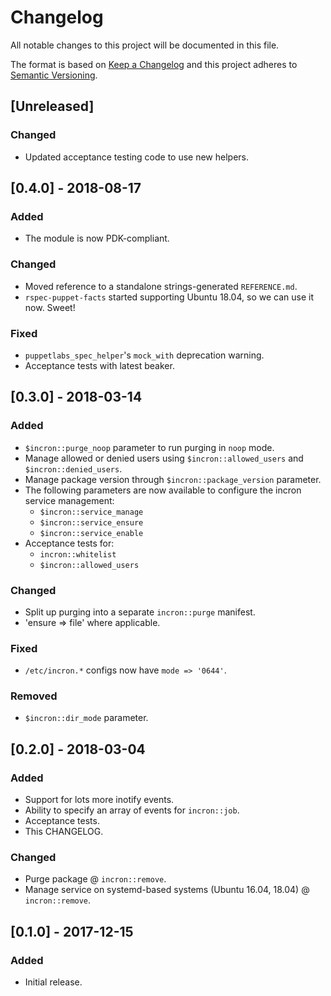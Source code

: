 # Changelog
All notable changes to this project will be documented in this file.

The format is based on [Keep a Changelog](http://keepachangelog.com/en/1.0.0/)
and this project adheres to [Semantic Versioning](http://semver.org/spec/v2.0.0.html).

## [Unreleased]
### Changed
- Updated acceptance testing code to use new helpers.

## [0.4.0] - 2018-08-17
### Added
- The module is now PDK-compliant.

### Changed
- Moved reference to a standalone strings-generated `REFERENCE.md`.
- `rspec-puppet-facts` started supporting Ubuntu 18.04, so we can use it now. Sweet!

### Fixed
- `puppetlabs_spec_helper`'s `mock_with` deprecation warning.
- Acceptance tests with latest beaker.

## [0.3.0] - 2018-03-14
### Added
- `$incron::purge_noop` parameter to run purging in `noop` mode.
- Manage allowed or denied users using `$incron::allowed_users` and `$incron::denied_users`.
- Manage package version through `$incron::package_version` parameter.
- The following parameters are now available to configure the incron service management:
  - `$incron::service_manage`
  - `$incron::service_ensure`
  - `$incron::service_enable`
- Acceptance tests for:
  - `incron::whitelist`
  - `$incron::allowed_users`

### Changed
- Split up purging into a separate `incron::purge` manifest.
- 'ensure => file' where applicable.

### Fixed
- `/etc/incron.*` configs now have `mode => '0644'`.

### Removed
- `$incron::dir_mode` parameter.

## [0.2.0] - 2018-03-04
### Added
- Support for lots more inotify events.
- Ability to specify an array of events for `incron::job`.
- Acceptance tests.
- This CHANGELOG.

### Changed
- Purge package @ `incron::remove`.
- Manage service on systemd-based systems (Ubuntu 16.04, 18.04) @ `incron::remove`.

## [0.1.0] - 2017-12-15
### Added
- Initial release.
